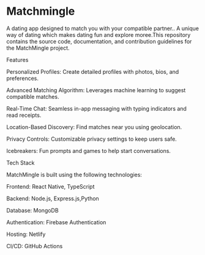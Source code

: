 # Matchmingle
 A dating app designed to match you with your compatible partner.. A unique way of dating which makes dating fun and explore moree.This repository contains the source code, documentation, and contribution guidelines for the MatchMingle project.

Features

Personalized Profiles: Create detailed profiles with photos, bios, and preferences.

Advanced Matching Algorithm: Leverages machine learning to suggest compatible matches.

Real-Time Chat: Seamless in-app messaging with typing indicators and read receipts.

Location-Based Discovery: Find matches near you using geolocation.

Privacy Controls: Customizable privacy settings to keep users safe.

Icebreakers: Fun prompts and games to help start conversations.

Tech Stack

MatchMingle is built using the following technologies:

Frontend: React Native, TypeScript

Backend: Node.js, Express.js,Python

Database: MongoDB

Authentication: Firebase Authentication

Hosting: Netlify

CI/CD: GitHub Actions
